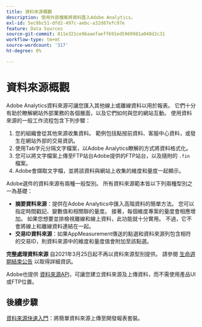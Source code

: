 ```yaml
---
title: 資料來源概觀
description: 使用外部檔案將資料匯入Adobe Analytics。
exl-id: 5ec8bc51-dfd2-497c-aebc-a32d87efc97e
feature: Data Sources
source-git-commit: 811e321ce96aaefaeff691ed5969981a048d2c31
workflow-type: tm+mt
source-wordcount: '317'
ht-degree: 0%

---
```


# 資料來源概觀

Adobe Analytics資料來源可讓您匯入其他線上或離線資料以用於報表。 它們十分有助於瞭解網站外部業務的各個層面，以及它們如何與您的網站互動。 使用資料來源的一般工作流程包含下列步驟：

1. 您的組織會從其他來源收集資料。 範例包括點按前資料、客服中心資料，或發生在網站外部的交易資訊。
1. 使用Tab字元分隔文字檔案，以Adobe Analytics瞭解的方式將資料格式化。
1. 您可以將文字檔案上傳至FTP站台Adobe提供的FTP站台，以及隨附的 `.fin` 檔案。
1. Adobe會擷取文字檔，並將該資料與網站上收集的維度和量度一起顯示。

Adobe選件的資料來源有兩種一般型別。 所有資料來源範本皆以下列兩種型別之一為基礎：

* **摘要資料來源**：提供在Adobe Analytics中匯入高階資料的簡單方法。 您可以指定時間戳記、變數值和相關聯的量度。 接著，每個維度專案的量度會相應增加。 如果您想要並排檢視離線和線上資料，此功能就十分實用。 不過，它不會將線上和離線資料連結在一起。
* **交易ID資料來源**：如果AppMeasurement傳送的點選和資料來源列包含相符的交易ID，則資料來源中的維度和量度值會附加至該點選。

**完整處理資料來源** 自2021年3月25日起不再以資料來源型別提供。 請參閱 [生命週期結束公告](full-processing-eol.md) 以取得詳細資訊。

Adobe也提供 [資料來源API](https://developer.adobe.com/analytics-apis/docs/1.4/guides/data-sources/)，可讓您建立資料來源及上傳資料，而不需使用產品UI或FTP位置。

## 後續步驟

[資料來源快速入門](getting-started.md)：將簡單資料來源上傳至開發報表套裝。
